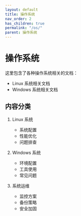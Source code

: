 ```yaml
---
layout: default
title: 操作系统
nav_order: 2
has_children: true
permalink: "/os/"
parent: 操作系统
---
```


# 操作系统

这里包含了各种操作系统相关的文档：

- Linux 系统相关文档
- Windows 系统相关文档

## 内容分类

1. Linux 系统
   - 系统配置
   - 性能优化
   - 问题排查

2. Windows 系统
   - 环境配置
   - 工具使用
   - 常见问题

3. 系统运维
   - 监控方案
   - 备份策略
   - 安全加固

